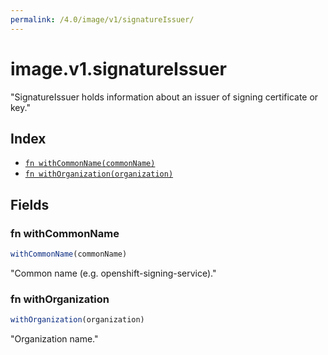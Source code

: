 ```yaml
---
permalink: /4.0/image/v1/signatureIssuer/
---
```


# image.v1.signatureIssuer

"SignatureIssuer holds information about an issuer of signing certificate or key."

## Index

* [`fn withCommonName(commonName)`](#fn-withcommonname)
* [`fn withOrganization(organization)`](#fn-withorganization)

## Fields

### fn withCommonName

```ts
withCommonName(commonName)
```

"Common name (e.g. openshift-signing-service)."

### fn withOrganization

```ts
withOrganization(organization)
```

"Organization name."